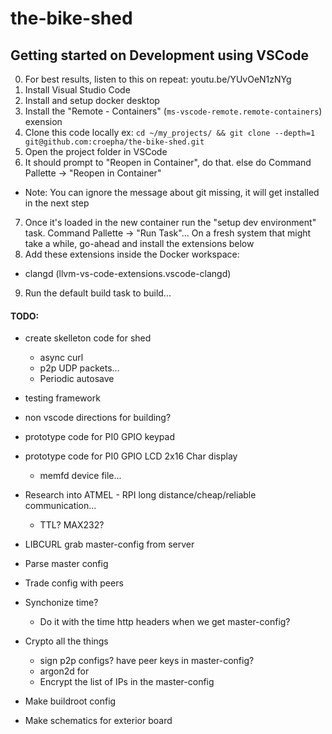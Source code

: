 # the-bike-shed




## Getting started on Development using VSCode
0. For best results, listen to this on repeat: youtu.be/YUvOeN1zNYg
1. Install Visual Studio Code
2. Install and setup docker desktop
3. Install the "Remote - Containers" (`ms-vscode-remote.remote-containers`)  exension
4. Clone this code locally ex: `cd ~/my_projects/ && git clone --depth=1 git@github.com:croepha/the-bike-shed.git`
5. Open the project folder in VSCode
6. It should prompt to "Reopen in Container", do that. else do Command Pallette -> "Reopen in Container"
  - Note: You can ignore the message about git missing, it will get installed in the next step
7. Once it's loaded in the new container run the "setup dev environment" task. Command Pallette -> "Run Task"... On a fresh system that might take a while, go-ahead and install the extensions below
8. Add these extensions inside the Docker workspace:
  - clangd (llvm-vs-code-extensions.vscode-clangd)
9. Run the default build task to build...



#### TODO:
- create skelleton code for shed
  - async curl
  - p2p UDP packets...
  - Periodic autosave
- testing framework
- non vscode directions for building?
- prototype code for PI0 GPIO keypad
- prototype code for PI0 GPIO LCD 2x16 Char display
  - memfd device file...

- Research into ATMEL - RPI long distance/cheap/reliable communication...
  - TTL? MAX232?

- LIBCURL grab master-config from server
- Parse master config
- Trade config with peers

- Synchonize time?
  - Do it with the time http headers when we get master-config?

- Crypto all the things
  - sign p2p configs? have peer keys in master-config?
  - argon2d for
  - Encrypt the list of IPs in the master-config

- Make buildroot config
- Make schematics for exterior board
